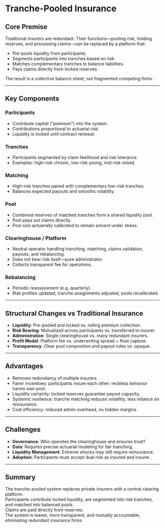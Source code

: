 # Tranche-Pooled Insurance

## Core Premise
Traditional insurers are redundant. Their functions—pooling risk, holding reserves, and processing claims—can be replaced by a platform that:
- Pre-pools liquidity from participants.
- Segments participants into tranches based on risk.
- Matches complementary tranches to balance liabilities.
- Pays claims directly from locked reserves.

The result is a collective balance sheet, not fragmented competing firms.

---

## Key Components

### Participants
- Contribute capital ("premium") into the system.
- Contributions proportional to actuarial risk.
- Liquidity is locked until contract renewal.

### Tranches
- Participants segmented by claim likelihood and risk tolerance.
- Examples: high-risk chronic, low-risk young, mid-risk mixed.

### Matching
- High-risk tranches paired with complementary low-risk tranches.
- Balances expected payouts and smooths volatility.

### Pool
- Combined reserves of matched tranches form a shared liquidity pool.
- Pool pays out claims directly.
- Pool size actuarially calibrated to remain solvent under stress.

### Clearinghouse / Platform
- Neutral operator handling tranching, matching, claims validation, payouts, and rebalancing.
- Does not bear risk itself—pure administrator.
- Collects transparent fee for operations.

### Rebalancing
- Periodic reassessment (e.g. quarterly).
- Risk profiles updated, tranche assignments adjusted, pools recalibrated.

---

## Structural Changes vs Traditional Insurance
- **Liquidity**: Pre-pooled and locked vs. rolling premium collection.
- **Risk Bearing**: Mutualized across participants vs. transferred to insurer.
- **Administration**: Single clearinghouse vs. many redundant insurers.
- **Profit Model**: Platform fee vs. underwriting spread + float capture.
- **Transparency**: Clear pool composition and payout rules vs. opaque.

---

## Advantages
- Removes redundancy of multiple insurers.
- Fairer incentives: participants insure each other; reckless behavior harms own pool.
- Liquidity certainty: locked reserves guarantee payout capacity.
- Systemic resilience: tranche matching reduces volatility, less reliance on reinsurance.
- Cost efficiency: reduced admin overhead, no hidden margins.

---

## Challenges
- **Governance**: Who operates the clearinghouse and ensures trust?
- **Data**: Requires precise actuarial modeling for fair tranching.
- **Liquidity Management**: Extreme shocks may still require reinsurance.
- **Adoption**: Participants must accept dual role as insured and insurer.

---

## Summary
The tranche-pooled system replaces private insurers with a central clearing platform.  
Participants contribute locked liquidity, are segmented into risk tranches, and matched into balanced pools.  
Claims are paid directly from reserves.  
The system is leaner, more transparent, and mutually accountable, eliminating redundant insurance firms.
